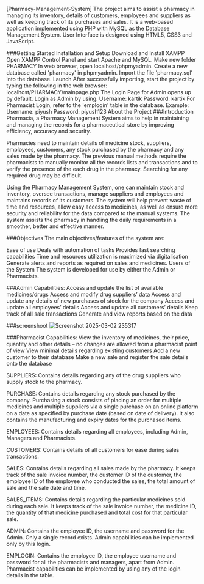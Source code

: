 [Pharmacy-Management-System]
The project aims to assist a pharmacy in managing its inventory, details of customers, employees and suppliers as well as keeping track of its purchases and sales. It is a web-based application implemented using PHP with MySQL as the Database Management System. User Interface is designed using HTML5, CSS3 and JavaScript.

###Getting Started
Installation and Setup
Download and Install XAMPP
Open XAMPP Control Panel and start Apache and MySQL.
Make new folder PHARMACY 
In web browser, open localhost/phpmyadmin.
Create a new database called 'pharmacy' in phpmyadmin.
Import the file 'pharmacy.sql' into the database.
Launch
After successfully importing, start the project by typing the following in the web browser: localhost/PHARMACY/mainpage.php
The Login Page for Admin opens up by default. Login as Admin by using:
Username: kartik
Password: kartik
For Pharmacist Login, refer to the 'emplogin' table in the database. Example:
Username: piyush
Password: piyush123
About the Project
###Introduction
Pharmacia, a Pharmacy Management System aims to help in maintaining and managing the records for a pharmaceutical store by improving efficiency, accuracy and security.

Pharmacies need to maintain details of medicine stock, suppliers, employees, customers, any stock purchased by the pharmacy and any sales made by the pharmacy. The previous manual methods require the pharmacists to manually monitor all the records lists and transactions and to verify the presence of the each drug in the pharmacy. Searching for any required drug may be difficult.

Using the Pharmacy Management System, one can maintain stock and inventory, oversee transactions, manage suppliers and employees and maintains records of its customers. The system will help prevent waste of time and resources, allow easy access to medicines, as well as ensure more security and reliability for the data compared to the manual systems. The system assists the pharmacy in handling the daily requirements in a smoother, better and effective manner.

###Objectives
The main objectives/features of the system are:

Ease of use
Deals with automation of tasks
Provides fast searching capabilities
Time and resources utilization is maximized via digitalisation
Generate alerts and reports as required on sales and medicines.
Users of the System
The system is developed for use by either the Admin or Pharmacists.

###Admin Capabilities:
Access and update the list of available medicines/drugs
Access and modify drug suppliers’ data
Access and update any details of new purchases of stock for the company
Access and update all employees’ details
Access and update all customers’ details
Keep track of all sale transactions
Generate and view reports based on the data

###screenshoot
![Screenshot 2025-03-02 235317](https://github.com/user-attachments/assets/d41f518a-304e-4c84-8488-710366ffe450)




###Pharmacist Capabilities:
View the inventory of medicines, their price, quantity and other details – no changes are allowed from a pharmacist point of view
View minimal details regarding existing customers
Add a new customer to their database
Make a new sale and register the sale details onto the database

SUPPLIERS: Contains details regarding any of the drug suppliers who supply stock to the pharmacy.

PURCHASE: Contains details regarding any stock purchased by the company. Purchasing a stock consists of placing an order for multiple medicines and multiple suppliers via a single purchase on an online platform on a date as specified by purchase date (based on date of delivery). It also contains the manufacturing and expiry dates for the purchased items.

EMPLOYEES: Contains details regarding all employees, including Admin, Managers and Pharmacists.

CUSTOMERS: Contains details of all customers for ease during sales transactions.

SALES: Contains details regarding all sales made by the pharmacy. It keeps track of the sale invoice number, the customer ID of the customer, the employee ID of the employee who conducted the sales, the total amount of sale and the sale date and time.

SALES_ITEMS: Contains details regarding the particular medicines sold during each sale. It keeps track of the sale invoice number, the medicine ID, the quantity of that medicine purchased and total cost for that particular sale.

ADMIN: Contains the employee ID, the username and password for the Admin. Only a single record exists. Admin capabilities can be implemented only by this login.

EMPLOGIN: Contains the employee ID, the employee username and password for all the pharmacists and managers, apart from Admin. Pharmacist capabilities can be implemented by using any of the login details in the table.

